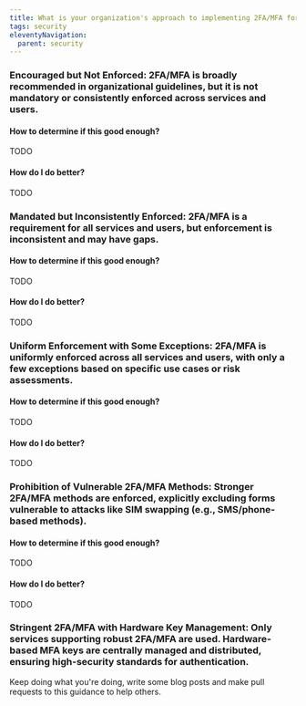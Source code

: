 ```yaml
---
title: What is your organization's approach to implementing 2FA/MFA for securing access?
tags: security
eleventyNavigation:
  parent: security
---
```


### **Encouraged but Not Enforced:** 2FA/MFA is broadly recommended in organizational guidelines, but it is not mandatory or consistently enforced across services and users.

#### How to determine if this good enough?

TODO

#### How do I do better?

TODO

### **Mandated but Inconsistently Enforced:** 2FA/MFA is a requirement for all services and users, but enforcement is inconsistent and may have gaps.

#### How to determine if this good enough?

TODO

#### How do I do better?

TODO

### **Uniform Enforcement with Some Exceptions:** 2FA/MFA is uniformly enforced across all services and users, with only a few exceptions based on specific use cases or risk assessments.

#### How to determine if this good enough?

TODO

#### How do I do better?

TODO

### **Prohibition of Vulnerable 2FA/MFA Methods:** Stronger 2FA/MFA methods are enforced, explicitly excluding forms vulnerable to attacks like SIM swapping (e.g., SMS/phone-based methods).

#### How to determine if this good enough?

TODO

#### How do I do better?

TODO

### **Stringent 2FA/MFA with Hardware Key Management:** Only services supporting robust 2FA/MFA are used. Hardware-based MFA keys are centrally managed and distributed, ensuring high-security standards for authentication.

Keep doing what you're doing, write some blog posts and make pull requests to this guidance to help others.

